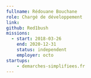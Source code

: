 ```yaml
---
fullname: Rédouane Bouchane
role: Chargé de développement
link:
github: Red1bush
missions:
  - start: 2018-03-26
    end: 2020-12-31
    status: independent
    employer: octo
startups:
    - demarches-simplifiees.fr
---
```

